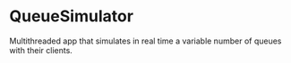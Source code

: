 # QueueSimulator
Multithreaded app that simulates in real time a variable number of queues with their clients.